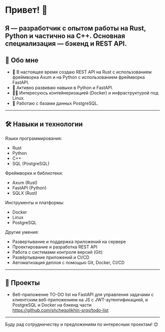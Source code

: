 # Привет! 👋

Я — разработчик с опытом работы на Rust, Python и частично на C++. Основная специализация — бэкенд и REST API. 
---

## 🚀 Обо мне

- 🔭 В настоящее время создаю REST API на Rust с использованием фреймворка Axum и на Python  с использованием фреймворка  FastAPI.
- 🌱 Активно развиваю навыки в Python и FastAPI.
- 👨‍💻 Интересуюсь контейнеризацией (Docker) и инфраструктурой под Linux.
- 💾 Работаю с базами данных PostgreSQL.

---

## 🛠 Навыки и технологии

Языки программирования:

- Rust  
- Python  
- C++
- SQL (PostgreSQL)

Фреймворки и библиотеки:

- Axum (Rust)  
- FastAPI (Python)
- SQLX (Rust)

Инструменты и платформы:

- Docker  
- Linux  
- PostgreSQL  

Другие умения:
- Развертывание и поддержка приложений на сервере
- Проектирование и разработка REST API  
- Работа с системами контроля версий (Git)  
- Развёртывание приложений и CI/CD
- Автоматизация деплоя с помощью Git, Docker, CI/CD
---

## 📂 Проекты

- Веб-приложение TO-DO list на FastAPI для управления задачами с клиентским веб-приложением на JS с JWT-аутентификацией, и PostgreSQL и Docker на бэкенд части
https://github.com/shchegolikhin-srgy/todo-list

---

Буду рад сотрудничеству и предложениям по интересным проектам! 😊
